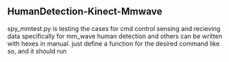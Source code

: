 ## HumanDetection-Kinect-Mmwave

spy_mmtest.py is testing the cases for cmd control sensing and recieving data specifically for mm_wave human detection and others can be written with hexes in manual. just define a function for the desired command like so, and it should run
